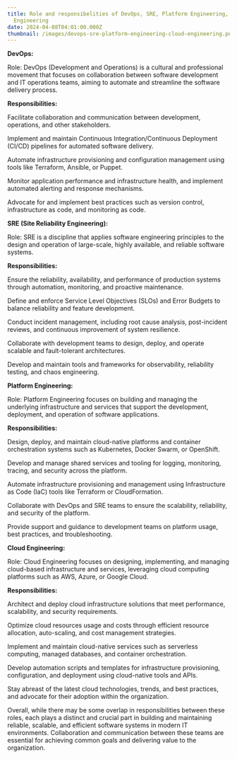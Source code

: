 ```yaml
---
title: Role and responsibelities of DevOps, SRE, Platform Engineering, and Cloud
  Engineering
date: 2024-04-08T04:01:00.000Z
thumbnail: /images/devops-sre-platform-engineering-cloud-engineering.png
---
```

**DevOps:**

Role: DevOps (Development and Operations) is a cultural and professional movement that focuses on collaboration between software development and IT operations teams, aiming to automate and streamline the software delivery process.

**Responsibilities:**

Facilitate collaboration and communication between development, operations, and other stakeholders.

Implement and maintain Continuous Integration/Continuous Deployment (CI/CD) pipelines for automated software delivery.

Automate infrastructure provisioning and configuration management using tools like Terraform, Ansible, or Puppet.

Monitor application performance and infrastructure health, and implement automated alerting and response mechanisms.

Advocate for and implement best practices such as version control, infrastructure as code, and monitoring as code.



**SRE (Site Reliability Engineering):**

Role: SRE is a discipline that applies software engineering principles to the design and operation of large-scale, highly available, and reliable software systems.

**Responsibilities:**

Ensure the reliability, availability, and performance of production systems through automation, monitoring, and proactive maintenance.

Define and enforce Service Level Objectives (SLOs) and Error Budgets to balance reliability and feature development.

Conduct incident management, including root cause analysis, post-incident reviews, and continuous improvement of system resilience.

Collaborate with development teams to design, deploy, and operate scalable and fault-tolerant architectures.

Develop and maintain tools and frameworks for observability, reliability testing, and chaos engineering.



**Platform Engineering:**

Role: Platform Engineering focuses on building and managing the underlying infrastructure and services that support the development, deployment, and operation of software applications.

**Responsibilities:**

Design, deploy, and maintain cloud-native platforms and container orchestration systems such as Kubernetes, Docker Swarm, or OpenShift.

Develop and manage shared services and tooling for logging, monitoring, tracing, and security across the platform.

Automate infrastructure provisioning and management using Infrastructure as Code (IaC) tools like Terraform or CloudFormation.

Collaborate with DevOps and SRE teams to ensure the scalability, reliability, and security of the platform.

Provide support and guidance to development teams on platform usage, best practices, and troubleshooting.

**Cloud Engineering:**

Role: Cloud Engineering focuses on designing, implementing, and managing cloud-based infrastructure and services, leveraging cloud computing platforms such as AWS, Azure, or Google Cloud.

**Responsibilities:**

Architect and deploy cloud infrastructure solutions that meet performance, scalability, and security requirements.

Optimize cloud resources usage and costs through efficient resource allocation, auto-scaling, and cost management strategies.

Implement and maintain cloud-native services such as serverless computing, managed databases, and container orchestration.

Develop automation scripts and templates for infrastructure provisioning, configuration, and deployment using cloud-native tools and APIs.

Stay abreast of the latest cloud technologies, trends, and best practices, and advocate for their adoption within the organization.

Overall, while there may be some overlap in responsibilities between these roles, each plays a distinct and crucial part in building and maintaining reliable, scalable, and efficient software systems in modern IT environments. Collaboration and communication between these teams are essential for achieving common goals and delivering value to the organization.
